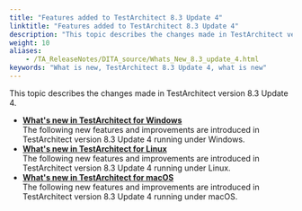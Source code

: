 ```yaml
--- 
title: "Features added to TestArchitect 8.3 Update 4"
linktitle: "Features added to TestArchitect 8.3 Update 4"
description: "This topic describes the changes made in TestArchitect version 8.3 Update 4."
weight: 10
aliases: 
    - /TA_ReleaseNotes/DITA_source/Whats_New_8.3_update_4.html
keywords: "What is new, TestArchitect 8.3 Update 4, what is new"
---
```


This topic describes the changes made in TestArchitect version 8.3 Update 4.

-   **[What's new in TestArchitect for Windows](/user-guide/version-history/features-added-to-testarchitect-8-3-update-4/windows)**  
The following new features and improvements are introduced in TestArchitect version 8.3 Update 4 running under Windows.
-   **[What's new in TestArchitect for Linux](/user-guide/version-history/features-added-to-testarchitect-8-3-update-4/linux)**  
The following new features and improvements are introduced in TestArchitect version 8.3 Update 4 running under Linux.
-   **[What's new in TestArchitect for macOS](/user-guide/version-history/features-added-to-testarchitect-8-3-update-4/macos)**  
The following new features and improvements are introduced in TestArchitect version 8.3 Update 4 running under macOS.




